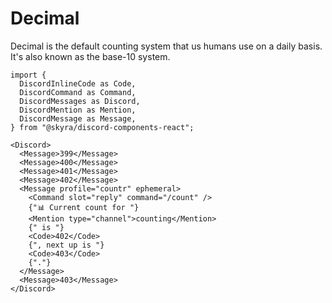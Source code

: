# Decimal

Decimal is the default counting system that us humans use on a daily basis. It's also known as the base-10 system.

```mdx-code-block
import {
  DiscordInlineCode as Code,
  DiscordCommand as Command,
  DiscordMessages as Discord,
  DiscordMention as Mention,
  DiscordMessage as Message,
} from "@skyra/discord-components-react";

<Discord>
  <Message>399</Message>
  <Message>400</Message>
  <Message>401</Message>
  <Message>402</Message>
  <Message profile="countr" ephemeral>
    <Command slot="reply" command="/count" />
    {"📊 Current count for "}
    <Mention type="channel">counting</Mention>
    {" is "}
    <Code>402</Code>
    {", next up is "}
    <Code>403</Code>
    {"."}
  </Message>
  <Message>403</Message>
</Discord>
```
